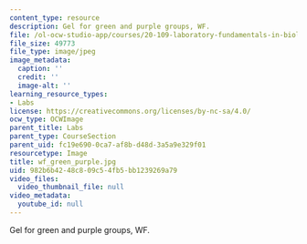 ```yaml
---
content_type: resource
description: Gel for green and purple groups, WF.
file: /ol-ocw-studio-app/courses/20-109-laboratory-fundamentals-in-biological-engineering-fall-2007/982b6b4248c809c54fb5bb1239269a79_wf_green_purple.jpg
file_size: 49773
file_type: image/jpeg
image_metadata:
  caption: ''
  credit: ''
  image-alt: ''
learning_resource_types:
- Labs
license: https://creativecommons.org/licenses/by-nc-sa/4.0/
ocw_type: OCWImage
parent_title: Labs
parent_type: CourseSection
parent_uid: fc19e690-0ca7-af8b-d48d-3a5a9e329f01
resourcetype: Image
title: wf_green_purple.jpg
uid: 982b6b42-48c8-09c5-4fb5-bb1239269a79
video_files:
  video_thumbnail_file: null
video_metadata:
  youtube_id: null
---
```

Gel for green and purple groups, WF.